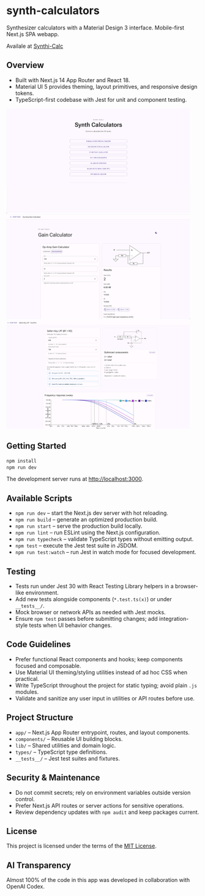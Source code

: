 # synth-calculators

Synthesizer calculators with a Material Design 3 interface. Mobile-first Next.js SPA webapp.

Availale at [Synthi-Calc](https://synthi-calc.expressive-circuits.com/)

## Overview
- Built with Next.js 14 App Router and React 18.
- Material UI 5 provides theming, layout primitives, and responsive design tokens.
- TypeScript-first codebase with Jest for unit and component testing.

<picture>
  <source
    srcset="doc/img/synthi-calc-home.png"
    media="(orientation: landscape)" />
  <img src="doc/img/synthi-calc-home.png" alt="start page" width="480" />
</picture>

<picture>
  <source
    srcset="doc/img/synthi-calc-gain.png"
    media="(orientation: landscape)" />
  <img src="doc/img/synthi-calc-gain.png" alt="op amp gain calculator" width="480" />
</picture>

<picture>
  <source
    srcset="doc/img/synthi-calc-lp-stereo-pot.png"
    media="(orientation: landscape)" />
  <img src="doc/img/synthi-calc-lp-stereo-pot.png" alt="sallen key dual gang pot calculator" width="480" />
</picture>


## Getting Started
```bash
npm install
npm run dev
```
The development server runs at [http://localhost:3000](http://localhost:3000).

## Available Scripts
- `npm run dev` – start the Next.js dev server with hot reloading.
- `npm run build` – generate an optimized production build.
- `npm run start` – serve the production build locally.
- `npm run lint` – run ESLint using the Next.js configuration.
- `npm run typecheck` – validate TypeScript types without emitting output.
- `npm test` – execute the Jest test suite in JSDOM.
- `npm run test:watch` – run Jest in watch mode for focused development.

## Testing
- Tests run under Jest 30 with React Testing Library helpers in a browser-like environment.
- Add new tests alongside components (`*.test.ts(x)`) or under `__tests__/`.
- Mock browser or network APIs as needed with Jest mocks.
- Ensure `npm test` passes before submitting changes; add integration-style tests when UI behavior changes.

## Code Guidelines
- Prefer functional React components and hooks; keep components focused and composable.
- Use Material UI theming/styling utilities instead of ad hoc CSS when practical.
- Write TypeScript throughout the project for static typing; avoid plain `.js` modules.
- Validate and sanitize any user input in utilities or API routes before use.

## Project Structure
- `app/` – Next.js App Router entrypoint, routes, and layout components.
- `components/` – Reusable UI building blocks.
- `lib/` – Shared utilities and domain logic.
- `types/` – TypeScript type definitions.
- `__tests__/` – Jest test suites and fixtures.

## Security & Maintenance
- Do not commit secrets; rely on environment variables outside version control.
- Prefer Next.js API routes or server actions for sensitive operations.
- Review dependency updates with `npm audit` and keep packages current.

## License
This project is licensed under the terms of the [MIT License](LICENSE).

## AI Transparency
Almost 100% of the code in this app was developed in collaboration with OpenAI Codex.
